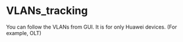# VLANs_tracking
You can follow the VLANs from GUI. It is for only Huawei devices. (For example, OLT)
